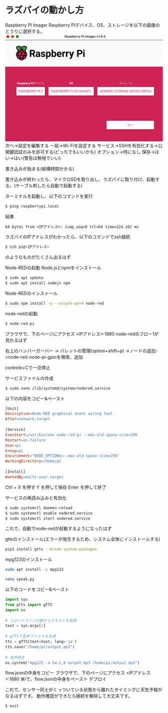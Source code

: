 # ラズパイの動かし方
Raspberry PI Imager
Raspberry PIデバイス、OS、ストレージを以下の画像のとうりに選択する。
![初期設定](スクリーンショット%202024-12-26%2023.29.32.png)
次へ->設定を編集する
一般->Wi-Fiを設定する
サービス->SSHを有効化する->公開鍵認証のみを許可する(どっちでもいいかも)
オプション->特になし
保存->はい->はい(警告は無視でいい)

書き込みが始まる(結構時間かかる)

書き込みが終わったら、マイクロSDを取り出し、ラズパイに取り付け、起動する。(ケーブル刺したら自動で起動する)

ターミナルを起動し、以下のコマンドを実行
```bash
$ ping raspberrypi.local
```
結果
```
64 bytes from <IPアドレス>: icmp_seq=0 ttl=64 time=224.162 ms
```
ラズパイのIPアドレスがわかったら、以下のコマンドでssh接続
```bash
$ ssh pi@<IPアドレス>
```
のようなものがたくさん出るはず

Node-REDの起動
Node.jsとnpmをインストール
```bash
$ sudo apt update
$ sudo apt install nodejs npm
```
Node-REDのインストール
```bash
$ sudo npm install -g --unsafe-perm node-red
```
node-redの起動
```bash
$ node-red-pi
```
ブラウザで、下のページにアクセス
<IPアドレス>:1880
node-redのフロー1が見れるはず

右上のハンバーガーバー -> パレットの管理(option+shift+p)
->ノードの追加->node-red-node-pi-gpioを検索、追加

controle+Cで一旦停止

サービスファイルの作成
```bash
$ sudo nano /lib/systemd/system/nodered.service
```

以下の内容をコピー&ペースト
```makefile
[Unit]
Description=Node-RED graphical event wiring tool
After=network.target

[Service]
ExecStart=/usr/bin/env node-red-pi --max-old-space-size=256
Restart=on-failure
User=pi
Group=pi
Environment="NODE_OPTIONS=--max-old-space-size=256"
WorkingDirectory=/home/pi

[Install]
WantedBy=multi-user.target
```
Ctrl + X を押す
Y を押して保存
Enter を押して終了

サービスの再読み込みと有効化
```bash
$ sudo systemctl daemon-reload
$ sudo systemctl enable nodered.service
$ sudo systemctl start nodered.service
```

これで、自動でnode-redが起動するようになったはず

gttsのインストール(エラーが発生するため、システム全体にインストールする)
```bash
pip3 install gtts --break-system-packages
```
mpg123のインストール
```bash
sudo apt install -y mpg123
```

```bash
nano speak.py
```
以下のコードをコピー&ペースト

```python
import sys
from gtts import gTTS
import os

# コマンドライン引数からテキストを取得
text = sys.argv[1]

# gTTSで音声ファイルを生成
tts = gTTS(text=text, lang='ja')
tts.save("/home/pi/output.mp3")

# 音声再生
os.system("mpg123 -a hw:1,0 output.mp3 /home/pi/output.mp3")
```

flow.jsonの中身をコピー
ブラウザで、下のページにアクセス
<IPアドレス>:1880
⌘iで、flow.jsonの中身をペースト
デプロイ

これで、センサー同士がくっついている状態から離れたタイミングに天気予報がなるはずです。
動作確認ができたら接続を解除して大丈夫です。
```bash
$ exit
```
